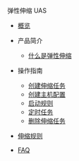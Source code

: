 <div class="sidebar_title icon__uas"> 弹性伸缩 UAS</div>

* [概览](compute/uas/overview)

* 产品简介
    * [什么是弹性伸缩](compute/uas/introduction/concept)
* 操作指南
    * [创建伸缩任务](compute/uas/guide/createtask)
    * [创建主机配置](compute/uas/guide/createhost)
    * [启动规则](compute/uas/guide/startrules)
    * [定时任务](compute/uas/guide/schedule)
    * [删除伸缩任务](compute/uas/guide/deletetask)
* [伸缩规则](compute/uas/rules) 
* [FAQ](compute/uas/faq)

    
    









    
   
   
    
        

